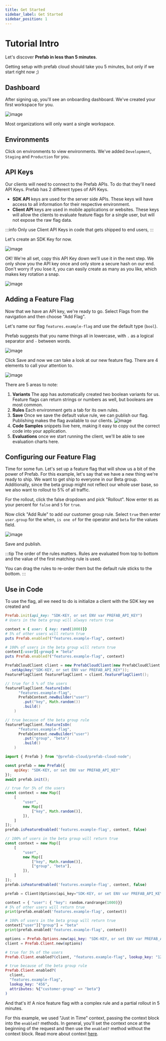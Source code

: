 ```yaml
---
title: Get Started
sidebar_label: Get Started
sidebar_position: 1
---
```


# Tutorial Intro

Let's discover **Prefab in less than 5 minutes**.

Getting setup with prefab cloud should take you 5 minutes, but only if we start right now ;)

## Dashboard

After signing up, you'll see an onboarding dashboard. We've created your first workspace for you.

![image](/img/docs/getting-started/dashboard.png)

Most organizations will only want a single workspace. 

## Environments

Click on environments to view environments. We've added `Development`, `Staging` and `Production` for you.

## API Keys

Our clients will need to connect to the Prefab APIs. To do that they'll need API Keys. Prefab has 2 different types of API Keys.

- **SDK API** keys are used for the server side APIs. These keys will have access to all information for their respective environment.
- **Client API** keys are used in mobile applications or websites. These keys will allow the clients to evaluate feature flags for a single user, but will not expose the raw flag data.

:::info
Only use Client API Keys in code that gets shipped to end users,
:::

Let's create an SDK Key for now.

![image](/img/docs/getting-started/add-project-api-key.png)

OK! We're all set, copy this API Key down we'll use it in the next step. We only show you the API key once and only store a
secure hash on our end. Don't worry if you lose it, you can easily create as many as you like, which makes key rotation a snap.

![image](/img/docs/getting-started/api-key-created.png)

## Adding a Feature Flag

Now that we have an API key, we're ready to go. Select Flags from the navigation and then choose "Add Flag".

Let's name our flag `features.example-flag` and use the default type (`bool`).

Prefab suggests that you name things all in lowercase, with `.` as a logical separator and `-` between words.

![image](/img/docs/getting-started/new-feature-add-flag.jpg)

Click Save and now we can take a look at our new feature flag. There are 4 elements to call your attention to.

![image](/img/docs/getting-started/new-feature-flag-variants.jpg)

There are 5 areas to note:

1. **Variants** The app has automatically created two boolean variants for us. Feature flags can return strings or numbers as well, but booleans are most common.
3. **Rules** Each environment gets a tab for its own rules.
2. **Save** Once we save the default value rule, we can publish our flag. Publishing makes the flag available to our clients.
![image](/img/docs/getting-started/new-feature-flag-publish.jpg)
4. **Code Samples** snippets live here, making it easy to copy out the correct code into your application.
5. **Evaluations** once we start running the client, we'll be able to see evaluation charts here.


## Configuring our Feature Flag

Time for some fun. Let's set up a feature flag that will show us a bit of the power of Prefab.
For this example, let's say that we have a new thing we're ready to ship. We want to get ship to everyone in our Beta group.
Additionally, since the beta group might not reflect our whole user base, so we also want to rollout to 5% of all traffic.

For the rollout, click the false dropdown and pick "Rollout". Now enter `95` as your percent for `false` and `5` for `true`.

Now click "Add Rule" to add our customer group rule. Select `true` then enter `user.group` for the when, `is one of` for the operator and `beta` for the values field.

![image](/img/docs/getting-started/new-feature-edit-form.jpg)

Save and publish.

:::tip
The order of the rules matters. Rules are evaluated from top to bottom and the value of the first matching rule is used.

You can drag the rules to re-order them but the default rule sticks to the bottom.
:::

## Use in Code

To use the flag, all we need to do is initialize a client with the SDK key we created and

<Tabs groupId="lang">
<TabItem value="ruby" label="Ruby">

```ruby
Prefab.init(api_key: "SDK-KEY, or set ENV var PREFAB_API_KEY")
# Users in the beta group will always return true

context = { user: { key: rand(1000)}}
# 5% of other users will return true
puts Prefab.enabled?("features.example-flag", context)

# 100% of users in the beta group will return true
context[:user][:group] = "beta"
puts Prefab.enabled?("features.example-flag", context)
```

</TabItem>
<TabItem value="java" label="Java">

```java
PrefabCloudClient client = new PrefabCloudClient(new PrefabCloudClient.Options()
  .setApikey("SDK-KEY, or set ENV var PREFAB_API_KEY"));
FeatureFlagClient featureFlagClient = client.featureFlagClient();

// true for 5 % of the users
featureFlagClient.featureIsOn(
      "features.example-flag",
      PrefabContext.newBuilder("user")
        .put("key", Math.random())
        .build()
    )

// true because of the beta group rule
featureFlagClient.featureIsOn(
      "features.example-flag",
      PrefabContext.newBuilder("user")
        .put("group", "beta")
        .build()
    )
```

</TabItem>
<TabItem value="node" label="Node">

```javascript
import { Prefab } from "@prefab-cloud/prefab-cloud-node";

const prefab = new Prefab({
    apiKey: "SDK-KEY, or set ENV var PREFAB_API_KEY"
});
await prefab.init();

// true for 5% of the users
const context = new Map([
    [
        "user",
        new Map([
            ["key", Math.random()],
        ]),
    ]
]);
prefab.isFeatureEnabled('features.example-flag', context, false)

// 100% of users in the beta group will return true
const context = new Map([
    [
        "user",
        new Map([
            ["key", Math.random()],
            ["group", "beta"],
        ]),
    ]
]);
prefab.isFeatureEnabled('features.example-flag', context, false)

```

</TabItem>
<TabItem value="python" label="Python">

```python
prefab = Client(Options(api_key="SDK-KEY, or set ENV var PREFAB_API_KEY"))

context = { "user": { "key": random.randrange(1000)}}
# 5% of other users will return true
print(prefab.enabled('features.example-flag', context))

# 100% of users in the beta group will return true
context["user"]["group"] = "beta"
print(prefab.enabled('features.example-flag', context))
```

</TabItem>
<TabItem value="elixir" label="Elixir">

```elixir
options = Prefab.Options.new(api_key: "SDK-KEY, or set ENV var PREFAB_API_KEY")
client = Prefab.Client.new(options)

# true for 5% of the users
Prefab.Client.enabled?(client, "features.example-flag", lookup_key: "123")

# true because of the beta group rule
Prefab.Client.enabled?(
  client,
  "features.example-flag",
  lookup_key: "456",
  attributes: %{"customer-group" => "beta"}
)
```

</TabItem>
</Tabs>

And that's it! A nice feature flag with a complex rule and a partial rollout in 5 minutes.

For this example, we used "Just in Time" context, passing the context block into the `enabled?` methods. In general, you'll set the context once at the beginning of the request and then use the `enabled?` method without the context block. Read more about context [here](/docs/explanations/concepts/context).
